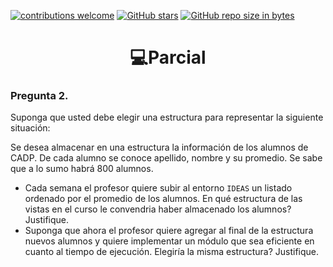 [![contributions welcome](https://img.shields.io/badge/contributions-welcome-brightgreen.svg?style=flat)](https://github.com/FabianMartinez1234567/CADP)
[![GitHub stars](https://img.shields.io/github/stars/FabianMartinez1234567/CADP)](https://github.com/FabianMartinez1234567/CADP/stargazers/)
[![GitHub repo size in bytes](https://img.shields.io/github/repo-size/FabianMartinez1234567/CADP)](https://github.com/FabianMartinez1234567/CADP)
<h1 align="center"> 💻Parcial </h1>

### Pregunta 2.

Suponga que usted debe elegir una estructura para representar la siguiente situación:

Se desea almacenar en una estructura la información de los alumnos de CADP. De cada alumno se conoce apellido, nombre y su promedio. Se sabe que a lo sumo habrá 800 alumnos.
- Cada semana el profesor quiere subir al entorno ```IDEAS``` un listado ordenado por el promedio de los alumnos. En qué estructura de las vistas en el curso le convendria haber almacenado los alumnos? Justifique.
- Suponga que ahora el profesor quiere agregar al final de la estructura nuevos alumnos y quiere implementar un módulo que sea eficiente en cuanto al tiempo de ejecución. Elegiría la misma estructura? Justifique.
